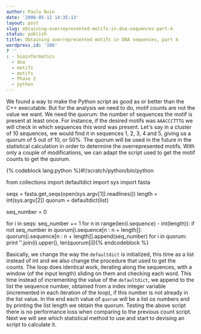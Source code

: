 ```yaml
---
author: Paulo Nuin
date: '2008-05-12 14:35:13'
layout: post
slug: obtaining-overrepresented-motifs-in-dna-sequences-part-4
status: publish
title: Obtaining overrepresented motifs in DNA sequences, part 4
wordpress_id: '106'
? ''
: - bioinformatics
  - dna
  - motifs
  - motifs
  - Phase 2
  - python
---
```


We found a way to make the Python script as good as or better than the
C++ executable. But for the analysis we need to do, motif counts are not
the value we want. We need the quorum: the number of sequences the motif
is present at least once. For instance, if the desired motifs was
`AAACCCTTTG` we will check in which sequences this word was present. Let's
say in a cluster of 10 sequences, we would find it in sequences 1, 2, 3,
4 and 5, giving us a quorum of 5 out of 10, or 50%. The quorum will be
used in the future in the statistical calculation in order to determine
the overrepresented motifs. With only a couple of modifications, we can
adapt the script used to get the motif counts to get the quorum.


{% codeblock lang:python %}#!/scratch/python/bin/python 

from collections import defaultdict 
import sys 
import fasta 

seqs = fasta.get_seqs(open(sys.argv[1]).readlines()) 
length = int(sys.argv[2])
quorum = defaultdict(list) 

seq_number = 0 

for i in seqs: 
	seq_number += 1 
	for n in range(len(i.sequence) - int(length)): 
		if not seq_number in quorum[i.sequence[n : n + length]]: 
			quorum[i.sequence[n : n + length]].append(seq\_number) 
			for i in quorum: 
				print ''.join(i).upper(), len(quorum[i]){% endcodeblock %}

 Basically, we change the way the
`defaultdict` is initialized, this time as a list instead of int and we
also change the procedure that used to get the counts. The loop does
identical work, iterating along the sequences, with a window (of the
input length) sliding on them and checking each word. This time instead
of incrementing the value of the `defaultdict`, we append to the list
the sequence number, obtained from a index integer variable (incremented
in each iteration of the loop), if this number is not already in the
list value. In the end each value of `quorum` will be a list os numbers
and by printing the list length we obtain the quorum. Testing the above
script there is no performance loss when comparing to the previous count
script. Next we will see which statistical method to use and start to
devising an script to calculate it.
